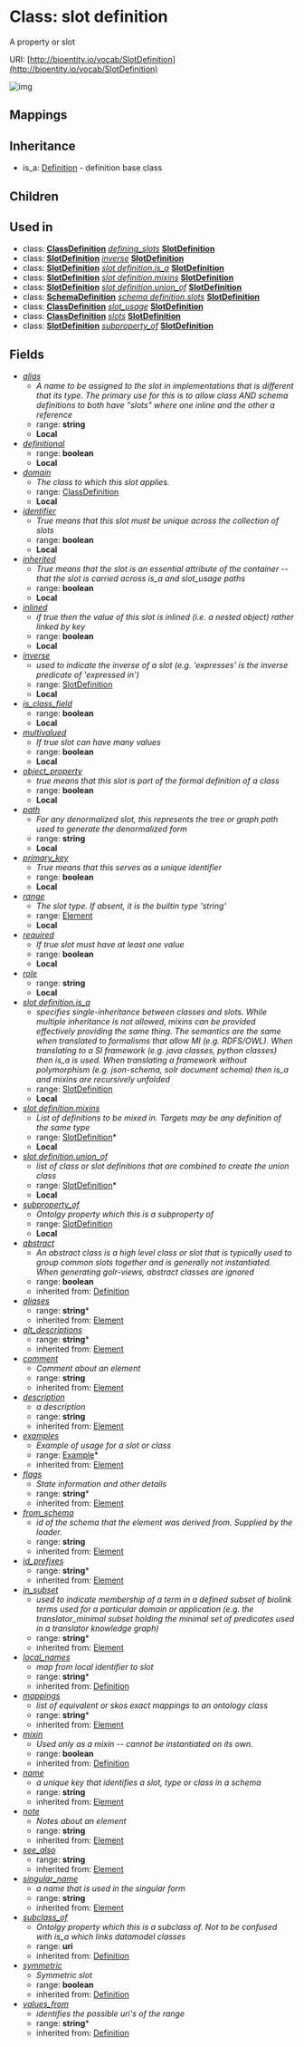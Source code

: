 # Class: slot definition


A property or slot

URI: [http://bioentity.io/vocab/SlotDefinition](http://bioentity.io/vocab/SlotDefinition)

![img](http://yuml.me/diagram/nofunky;dir:TB/class/\[SlotDefinition|multivalued:boolean%20%3F;required:boolean%20%3F;object_property:boolean%20%3F;inlined:boolean%20%3F;primary_key:boolean%20%3F;identifier:boolean%20%3F;definitional:boolean%20%3F;alias:string%20%3F;path:string%20%3F;is_class_field:boolean%20%3F;role:string%20%3F;inherited:boolean%20%3F;name(i):string;singular_name(i):string%20%3F;description(i):string%20%3F;note(i):string%20%3F;comment(i):string%20%3F;see_also(i):string%20%3F;flags(i):string%20*;aliases(i):string%20*;mappings(i):string%20*;id_prefixes(i):string%20*;in_subset(i):string%20*;from_schema(i):string%20%3F;alt_descriptions(i):string%20*;mixin(i):boolean%20%3F;abstract(i):boolean%20%3F;local_names(i):string%20*;subclass_of(i):uri%20%3F;values_from(i):string%20*;symmetric(i):boolean%20%3F]++-%20examples(i)%20*>\[Example],%20\[SlotDefinition]-%20union_of%20*>\[SlotDefinition],%20\[SlotDefinition]-%20mixins%20*>\[SlotDefinition],%20\[SlotDefinition]-%20is_a%20%3F>\[SlotDefinition],%20\[SlotDefinition]-%20inverse%20%3F>\[SlotDefinition],%20\[SlotDefinition]-%20subproperty_of%20%3F>\[SlotDefinition],%20\[SlotDefinition]-%20range%20%3F>\[Element],%20\[SlotDefinition]-%20domain%20%3F>\[ClassDefinition],%20\[ClassDefinition]-%20defining_slots(i)%20*>\[SlotDefinition],%20\[SlotDefinition]-%20inverse%20%3F>\[SlotDefinition],%20\[SlotDefinition]-%20is_a%20%3F>\[SlotDefinition],%20\[SlotDefinition]-%20mixins%20*>\[SlotDefinition],%20\[SlotDefinition]-%20union_of%20*>\[SlotDefinition],%20\[SchemaDefinition]++-%20slots(i)%20*>\[SlotDefinition],%20\[ClassDefinition]++-%20slot_usage(i)%20*>\[SlotDefinition],%20\[ClassDefinition]-%20slots(i)%20*>\[SlotDefinition],%20\[SlotDefinition]-%20subproperty_of%20%3F>\[SlotDefinition],%20\[Definition]^-\[SlotDefinition])
## Mappings

## Inheritance

 *  is_a: [Definition](Definition.md) - definition base class
## Children

## Used in

 *  class: **[ClassDefinition](ClassDefinition.md)** *[defining_slots](defining_slots.md)* **[SlotDefinition](SlotDefinition.md)**
 *  class: **[SlotDefinition](SlotDefinition.md)** *[inverse](inverse.md)* **[SlotDefinition](SlotDefinition.md)**
 *  class: **[SlotDefinition](SlotDefinition.md)** *[slot definition.is_a](slot_definition_is_a.md)* **[SlotDefinition](SlotDefinition.md)**
 *  class: **[SlotDefinition](SlotDefinition.md)** *[slot definition.mixins](slot_definition_mixins.md)* **[SlotDefinition](SlotDefinition.md)**
 *  class: **[SlotDefinition](SlotDefinition.md)** *[slot definition.union_of](slot_definition_union_of.md)* **[SlotDefinition](SlotDefinition.md)**
 *  class: **[SchemaDefinition](SchemaDefinition.md)** *[schema definition.slots](slot_definitions.md)* **[SlotDefinition](SlotDefinition.md)**
 *  class: **[ClassDefinition](ClassDefinition.md)** *[slot_usage](slot_usage.md)* **[SlotDefinition](SlotDefinition.md)**
 *  class: **[ClassDefinition](ClassDefinition.md)** *[slots](slots.md)* **[SlotDefinition](SlotDefinition.md)**
 *  class: **[SlotDefinition](SlotDefinition.md)** *[subproperty_of](subproperty_of.md)* **[SlotDefinition](SlotDefinition.md)**
## Fields

 * _[alias](alias.md)_
    * _A name to be assigned to the slot in implementations that is different that its type.  The primary use for this is to allow class AND schema definitions to both have "slots" where one inline and the other a reference_
    * range: **string**
    * __Local__
 * _[definitional](definitional.md)_
    * range: **boolean**
    * __Local__
 * _[domain](domain.md)_
    * _The class to which this slot applies._
    * range: [ClassDefinition](ClassDefinition.md)
    * __Local__
 * _[identifier](identifier.md)_
    * _True means that this slot must be unique across the collection of slots_
    * range: **boolean**
    * __Local__
 * _[inherited](inherited.md)_
    * _True means that the slot is an essential attribute of the container -- that the slot is carried across is_a and slot_usage paths_
    * range: **boolean**
    * __Local__
 * _[inlined](inlined.md)_
    * _if true then the value of this slot is inlined (i.e. a nested object) rather linked by key_
    * range: **boolean**
    * __Local__
 * _[inverse](inverse.md)_
    * _used to indicate the inverse of a slot (e.g. 'expresses' is the inverse predicate of 'expressed in')_
    * range: [SlotDefinition](SlotDefinition.md)
    * __Local__
 * _[is_class_field](is_class_field.md)_
    * range: **boolean**
    * __Local__
 * _[multivalued](multivalued.md)_
    * _If true slot can have many values_
    * range: **boolean**
    * __Local__
 * _[object_property](object_property.md)_
    * _true means that this slot is part of the formal definition of a class_
    * range: **boolean**
    * __Local__
 * _[path](path.md)_
    * _For any denormalized slot, this represents the tree or graph path used to generate the denormalized form_
    * range: **string**
    * __Local__
 * _[primary_key](primary_key.md)_
    * _True means that this serves as a unique identifier_
    * range: **boolean**
    * __Local__
 * _[range](range.md)_
    * _The slot type.  If absent, it is the builtin type 'string'_
    * range: [Element](Element.md)
    * __Local__
 * _[required](required.md)_
    * _If true slot must have at least one value_
    * range: **boolean**
    * __Local__
 * _[role](role.md)_
    * range: **string**
    * __Local__
 * _[slot definition.is_a](slot_definition_is_a.md)_
    * _specifies single-inheritance between classes and slots. While multiple inheritance is not allowed, mixins can be provided effectively providing the same thing. The semantics are the same when translated to formalisms that allow MI (e.g. RDFS/OWL). When translating to a SI framework (e.g. java classes, python classes) then is_a is used. When translating a framework without polymorphism (e.g. json-schema, solr document schema) then is_a and mixins are recursively unfolded_
    * range: [SlotDefinition](SlotDefinition.md)
    * __Local__
 * _[slot definition.mixins](slot_definition_mixins.md)_
    * _List of definitions to be mixed in. Targets may be any definition of the same type_
    * range: [SlotDefinition](SlotDefinition.md)*
    * __Local__
 * _[slot definition.union_of](slot_definition_union_of.md)_
    * _list of class or slot definitions that are combined to create the union class_
    * range: [SlotDefinition](SlotDefinition.md)*
    * __Local__
 * _[subproperty_of](subproperty_of.md)_
    * _Ontolgy property which this is a subproperty of_
    * range: [SlotDefinition](SlotDefinition.md)
    * __Local__
 * _[abstract](abstract.md)_
    * _An abstract class is a high level class or slot that is typically used to group common slots together and is generally not instantiated. When generating golr-views, abstract classes are ignored_
    * range: **boolean**
    * inherited from: [Definition](Definition.md)
 * _[aliases](aliases.md)_
    * range: **string***
    * inherited from: [Element](Element.md)
 * _[alt_descriptions](alt_descriptions.md)_
    * range: **string***
    * inherited from: [Element](Element.md)
 * _[comment](comment.md)_
    * _Comment about an element_
    * range: **string**
    * inherited from: [Element](Element.md)
 * _[description](description.md)_
    * _a description_
    * range: **string**
    * inherited from: [Element](Element.md)
 * _[examples](examples.md)_
    * _Example of usage for a slot or class_
    * range: [Example](Example.md)*
    * inherited from: [Element](Element.md)
 * _[flags](flags.md)_
    * _State information and other details_
    * range: **string***
    * inherited from: [Element](Element.md)
 * _[from_schema](from_schema.md)_
    * _id of the schema that the element was derived from.  Supplied by the loader._
    * range: **string**
    * inherited from: [Element](Element.md)
 * _[id_prefixes](id_prefixes.md)_
    * range: **string***
    * inherited from: [Element](Element.md)
 * _[in_subset](in_subset.md)_
    * _used to indicate membership of a term in a defined subset of biolink terms used for a particular domain or application (e.g. the translator_minimal subset holding the minimal set of predicates used in a translator knowledge graph)_
    * range: **string***
    * inherited from: [Element](Element.md)
 * _[local_names](local_names.md)_
    * _map from local identifier to slot_
    * range: **string***
    * inherited from: [Definition](Definition.md)
 * _[mappings](mappings.md)_
    * _list of equivalent or skos exact mappings to an ontology class_
    * range: **string***
    * inherited from: [Element](Element.md)
 * _[mixin](mixin.md)_
    * _Used only as a mixin -- cannot be instantiated on its own._
    * range: **boolean**
    * inherited from: [Definition](Definition.md)
 * _[name](name.md)_
    * _a unique key that identifies a slot, type or class in a schema_
    * range: **string**
    * inherited from: [Element](Element.md)
 * _[note](note.md)_
    * _Notes about an element_
    * range: **string**
    * inherited from: [Element](Element.md)
 * _[see_also](see_also.md)_
    * range: **string**
    * inherited from: [Element](Element.md)
 * _[singular_name](singular_name.md)_
    * _a name that is used in the singular form_
    * range: **string**
    * inherited from: [Element](Element.md)
 * _[subclass_of](subclass_of.md)_
    * _Ontolgy property which this is a subclass of. Not to be confused with is_a which links datamodel classes_
    * range: **uri**
    * inherited from: [Definition](Definition.md)
 * _[symmetric](symmetric.md)_
    * _Symmetric slot_
    * range: **boolean**
    * inherited from: [Definition](Definition.md)
 * _[values_from](values_from.md)_
    * _identifies the possible uri's of the range_
    * range: **string***
    * inherited from: [Definition](Definition.md)
